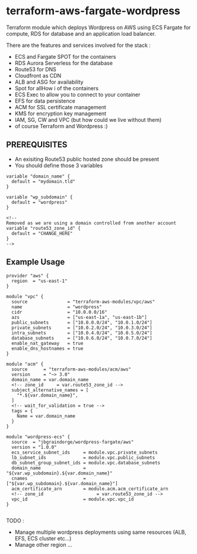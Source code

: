 # terraform-aws-fargate-wordpress

Terraform module which deploys Wordpress on AWS using ECS Fargate for compute, RDS for database and an application load balancer.

There are the features and services involved for the stack :
- ECS and Fargate SPOT for the containers
- RDS Aurora Serverless for the database
- Route53 for DNS
- Cloudfront as CDN
- ALB and ASG for availability
- Spot for allHow i of the containers
- ECS Exec to allow you to connect to your container
- EFS for data persistence
- ACM for SSL certificate management
- KMS for encryption key management
- IAM, SG, CW and VPC (but how could we live without them)
- of course Terraform and Wordpress :)

## PREREQUISITES
- An exisiting Route53 public hosted zone should be present
- You should define those 3 variables

```hcl
variable "domain_name" {
  default = "mydomain.tld"
}

variable "wp_subdomain" {
  default = "wordpress"
}

<!-- 
Removed as we are using a domain controlled from another account
variable "route53_zone_id" {
  default = "CHANGE_HERE"
} 
-->
```

## Example Usage

```hcl
provider "aws" {
  region  = "us-east-1"
}

module "vpc" {
  source               = "terraform-aws-modules/vpc/aws"
  name                 = "wordpress"
  cidr                 = "10.0.0.0/16"
  azs                  = ["us-east-1a", "us-east-1b"]
  public_subnets       = ["10.0.0.0/24", "10.0.1.0/24"]
  private_subnets      = ["10.0.2.0/24", "10.0.3.0/24"]
  intra_subnets        = ["10.0.4.0/24", "10.0.5.0/24"]
  database_subnets     = ["10.0.6.0/24", "10.0.7.0/24"]
  enable_nat_gateway   = true
  enable_dns_hostnames = true
}

module "acm" {
  source      = "terraform-aws-modules/acm/aws"
  version     = "~> 3.0"
  domain_name = var.domain_name
  <!-- zone_id     = var.route53_zone_id -->
  subject_alternative_names = [
    "*.${var.domain_name}",
  ]
  <!-- wait_for_validation = true -->
  tags = {
    Name = var.domain_name
  }
}

module "wordpress-ecs" {
  source  = "jbgraindorge/wordpress-fargate/aws"
  version = "1.0.0"
  ecs_service_subnet_ids     = module.vpc.private_subnets
  lb_subnet_ids              = module.vpc.public_subnets
  db_subnet_group_subnet_ids = module.vpc.database_subnets
  domain_name                = "${var.wp_subdomain}.${var.domain_name}"
  cnames                     = ["${var.wp_subdomain}.${var.domain_name}"]
  acm_certificate_arn        = module.acm.acm_certificate_arn
  <!-- zone_id                    = var.route53_zone_id -->
  vpc_id                     = module.vpc.vpc_id
}


```


TODO :
- Manage multiple wordpress deployments using same resources (ALB, EFS, ECS cluster etc...)
- Manage other region
...
